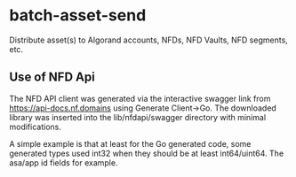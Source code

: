 # batch-asset-send
Distribute asset(s) to Algorand accounts, NFDs, NFD Vaults, NFD segments, etc.

## Use of NFD Api

The NFD API client was generated via the interactive swagger link from https://api-docs.nf.domains using Generate Client->Go.
The downloaded library was inserted into the lib/nfdapi/swagger directory with minimal modifications.  

A simple example is that at least for the Go generated code, some generated types used int32 when they should be at least int64/uint64.
  The asa/app id fields for example.
